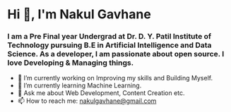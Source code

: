 # Hi 👋, I'm Nakul Gavhane

### I am a Pre Final year Undergrad at Dr. D. Y. Patil Institute of Technology pursuing B.E in Artificial Intelligence and Data Science. As a developer, I am passionate about open source. I love Developing & Managing things.

- 🔭 I’m currently working on Improving my skills and Building Myself.
- 🌱 I’m currently learning Machine Learning.
- 👯 Ask me about Web Development, Content Creation etc.
- 📫 How to reach me: nakulgavhane@gmail.com

